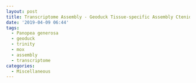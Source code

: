 ```yaml
---
layout: post
title: Transcriptome Assembly - Geoduck Tissue-specific Assembly Ctenidia with HiSeq and NovaSeq Data on Mox
date: '2019-04-09 06:44'
tags:
  - Panopea generosa
  - geoduck
  - trinity
  - mox
  - assembly
  - transcriptome
categories:
  - Miscellaneous
---
```

